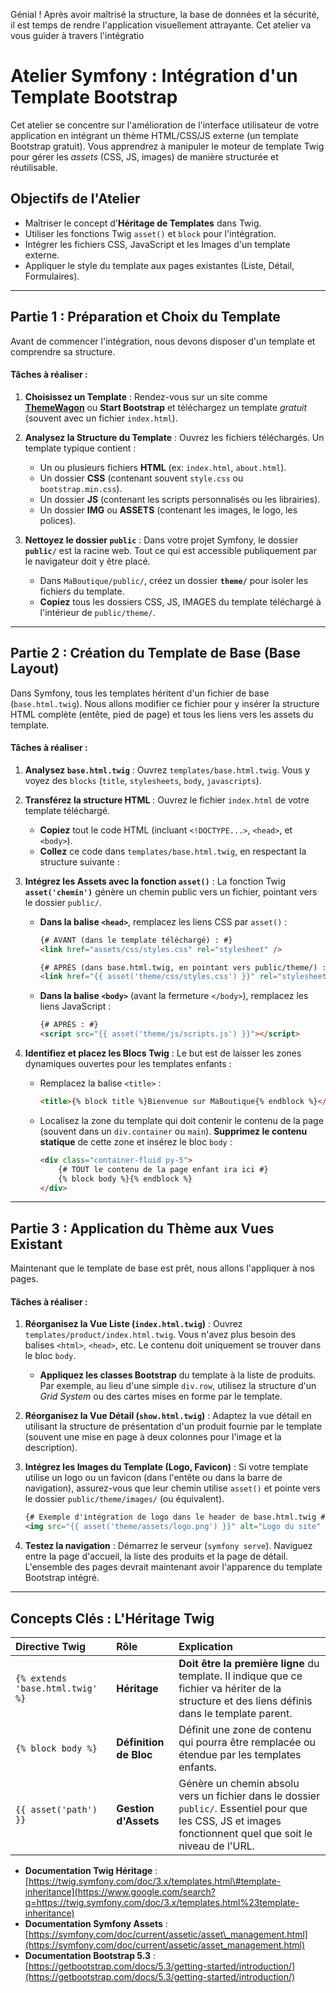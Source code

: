 Génial \! Après avoir maîtrisé la structure, la base de données et la sécurité, il est temps de rendre l'application visuellement attrayante. Cet atelier va vous guider à travers l'intégratio

# **Atelier Symfony : Intégration d'un Template Bootstrap**

Cet atelier se concentre sur l'amélioration de l'interface utilisateur de votre application en intégrant un thème HTML/CSS/JS externe (un template Bootstrap gratuit). Vous apprendrez à manipuler le moteur de template Twig pour gérer les *assets* (CSS, JS, images) de manière structurée et réutilisable.

## **Objectifs de l'Atelier**

  * Maîtriser le concept d'**Héritage de Templates** dans Twig.
  * Utiliser les fonctions Twig `asset()` et `block` pour l'intégration.
  * Intégrer les fichiers CSS, JavaScript et les Images d'un template externe.
  * Appliquer le style du template aux pages existantes (Liste, Détail, Formulaires).

-----

## **Partie 1 : Préparation et Choix du Template**

Avant de commencer l'intégration, nous devons disposer d'un template et comprendre sa structure.

#### **Tâches à réaliser :**

1.  **Choisissez un Template** :
    Rendez-vous sur un site comme [**ThemeWagon**](https://themewagon.com/theme-tag/ecommerce-template/) ou **Start Bootstrap** et téléchargez un template *gratuit* (souvent avec un fichier `index.html`).

2.  **Analysez la Structure du Template** :
    Ouvrez les fichiers téléchargés. Un template typique contient :

      * Un ou plusieurs fichiers **HTML** (ex: `index.html`, `about.html`).
      * Un dossier **CSS** (contenant souvent `style.css` ou `bootstrap.min.css`).
      * Un dossier **JS** (contenant les scripts personnalisés ou les librairies).
      * Un dossier **IMG** ou **ASSETS** (contenant les images, le logo, les polices).

3.  **Nettoyez le dossier `public`** :
    Dans votre projet Symfony, le dossier **`public/`** est la racine web. Tout ce qui est accessible publiquement par le navigateur doit y être placé.

      * Dans `MaBoutique/public/`, créez un dossier **`theme/`** pour isoler les fichiers du template.
      * **Copiez** tous les dossiers CSS, JS, IMAGES du template téléchargé à l'intérieur de `public/theme/`.

-----

## **Partie 2 : Création du Template de Base (Base Layout)**

Dans Symfony, tous les templates héritent d'un fichier de base (`base.html.twig`). Nous allons modifier ce fichier pour y insérer la structure HTML complète (entête, pied de page) et tous les liens vers les assets du template.

#### **Tâches à réaliser :**

1.  **Analysez `base.html.twig`** :
    Ouvrez `templates/base.html.twig`. Vous y voyez des `blocks` (`title`, `stylesheets`, `body`, `javascripts`).

2.  **Transférez la structure HTML** :
    Ouvrez le fichier `index.html` de votre template téléchargé.

      * **Copiez** tout le code HTML (incluant `<!DOCTYPE...>`, `<head>`, et `<body>`).
      * **Collez** ce code dans `templates/base.html.twig`, en respectant la structure suivante :

3.  **Intégrez les Assets avec la fonction `asset()`** :
    La fonction Twig **`asset('chemin')`** génère un chemin public vers un fichier, pointant vers le dossier `public/`.

      * **Dans la balise `<head>`**, remplacez les liens CSS par `asset()` :

        ```html
        {# AVANT (dans le template téléchargé) : #}
        <link href="assets/css/styles.css" rel="stylesheet" />

        {# APRÈS (dans base.html.twig, en pointant vers public/theme/) : #}
        <link href="{{ asset('theme/css/styles.css') }}" rel="stylesheet" />
        ```

      * **Dans la balise `<body>`** (avant la fermeture `</body>`), remplacez les liens JavaScript :

        ```html
        {# APRÈS : #}
        <script src="{{ asset('theme/js/scripts.js') }}"></script>
        ```

4.  **Identifiez et placez les Blocs Twig** :
    Le but est de laisser les zones dynamiques ouvertes pour les templates enfants :

      * Remplacez la balise `<title>` :
        ```html
        <title>{% block title %}Bienvenue sur MaBoutique{% endblock %}</title>
        ```
      * Localisez la zone du template qui doit contenir le contenu de la page (souvent dans un `div.container` ou `main`). **Supprimez le contenu statique** de cette zone et insérez le bloc `body` :
        ```html
        <div class="container-fluid py-5">
            {# TOUT le contenu de la page enfant ira ici #}
            {% block body %}{% endblock %} 
        </div>
        ```

-----

## **Partie 3 : Application du Thème aux Vues Existant**

Maintenant que le template de base est prêt, nous allons l'appliquer à nos pages.

#### **Tâches à réaliser :**

1.  **Réorganisez la Vue Liste (`index.html.twig`)** :
    Ouvrez `templates/product/index.html.twig`. Vous n'avez plus besoin des balises `<html>`, `<head>`, etc. Le contenu doit uniquement se trouver dans le bloc `body`.

      * **Appliquez les classes Bootstrap** du template à la liste de produits. Par exemple, au lieu d'une simple `div.row`, utilisez la structure d'un *Grid System* ou des cartes mises en forme par le template.

2.  **Réorganisez la Vue Détail (`show.html.twig`)** :
    Adaptez la vue détail en utilisant la structure de présentation d'un produit fournie par le template (souvent une mise en page à deux colonnes pour l'image et la description).

3.  **Intégrez les Images du Template (Logo, Favicon)** :
    Si votre template utilise un logo ou un favicon (dans l'entête ou dans la barre de navigation), assurez-vous que leur chemin utilise `asset()` et pointe vers le dossier `public/theme/images/` (ou équivalent).

    ```html
    {# Exemple d'intégration de logo dans le header de base.html.twig #}
    <img src="{{ asset('theme/assets/logo.png') }}" alt="Logo du site" height="30" />
    ```

4.  **Testez la navigation** :
    Démarrez le serveur (`symfony serve`). Naviguez entre la page d'accueil, la liste des produits et la page de détail. L'ensemble des pages devrait maintenant avoir l'apparence du template Bootstrap intégré.

-----

## **Concepts Clés : L'Héritage Twig**

| Directive Twig | Rôle | Explication |
| :--- | :--- | :--- |
| `{% extends 'base.html.twig' %}` | **Héritage** | **Doit être la première ligne** du template. Il indique que ce fichier va hériter de la structure et des liens définis dans le template parent. |
| `{% block body %}` | **Définition de Bloc** | Définit une zone de contenu qui pourra être remplacée ou étendue par les templates enfants. |
| `{{ asset('path') }}` | **Gestion d'Assets** | Génère un chemin absolu vers un fichier dans le dossier `public/`. Essentiel pour que les CSS, JS et images fonctionnent quel que soit le niveau de l'URL. |

  * **Documentation Twig Héritage** : [https://twig.symfony.com/doc/3.x/templates.html\#template-inheritance](https://www.google.com/search?q=https://twig.symfony.com/doc/3.x/templates.html%23template-inheritance)
  * **Documentation Symfony Assets** : [https://symfony.com/doc/current/assetic/asset\_management.html](https://symfony.com/doc/current/assetic/asset_management.html)
  * **Documentation Bootstrap 5.3** : [https://getbootstrap.com/docs/5.3/getting-started/introduction/](https://getbootstrap.com/docs/5.3/getting-started/introduction/)
